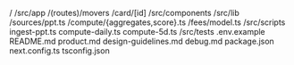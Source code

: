 /
  /src/app
    /(routes)/movers
    /card/[id]
  /src/components
  /src/lib
    /sources/ppt.ts
    /compute/{aggregates,score}.ts
    /fees/model.ts
  /src/scripts
    ingest-ppt.ts
    compute-daily.ts
    compute-5d.ts
  /src/tests
  .env.example
  README.md
  product.md
  design-guidelines.md
  debug.md
  package.json
  next.config.ts
  tsconfig.json
